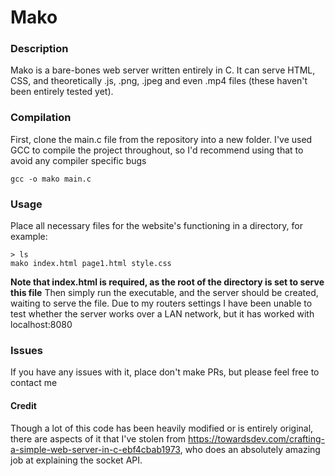 # Mako

### Description
Mako is a bare-bones web server written entirely in C. It can serve HTML, CSS, and theoretically .js, .png, .jpeg and even .mp4 files (these haven't been entirely tested yet). 
### Compilation
First, clone the main.c file from the repository into a new folder.
I've used GCC to compile the project throughout, so I'd recommend using that to avoid any compiler specific bugs
```
gcc -o mako main.c
```
### Usage
Place all necessary files for the website's functioning in a directory, for example:
```
> ls
mako index.html page1.html style.css
```
**Note that index.html is required, as the root of the directory is set to serve this file**
Then simply run the executable, and the server should be created, waiting to serve the file. Due to my routers settings I have been unable to test whether the server works over a LAN network, but it has worked with localhost:8080
### Issues
If you have any issues with it, place don't make PRs, but please feel free to contact me

#### Credit
Though a lot of this code has been heavily modified or is entirely original, there are aspects of it that I've stolen from https://towardsdev.com/crafting-a-simple-web-server-in-c-ebf4cbab1973, who does an absolutely amazing job at explaining the socket API. 